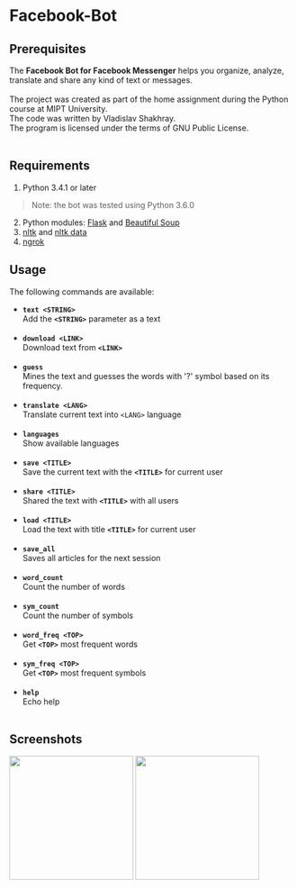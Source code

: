 # Facebook-Bot

## Prerequisites
The **Facebook Bot for Facebook Messenger** helps you organize, analyze, translate and share any kind of text or messages.<br>
<br>The project was created as part of the home assignment during the Python course at MIPT University.
<br> The code was written by Vladislav Shakhray.<br>The program is licensed under the terms of GNU Public License.
<br><br>
## Requirements
1. Python 3.4.1 or later
> Note: the bot was tested using Python 3.6.0
2. Python modules: [Flask](http://flask.pocoo.org) and [Beautiful Soup](https://www.crummy.com/software/BeautifulSoup/#Download)
3. [nltk](http://www.nltk.org/install.html) and [nltk data](http://www.nltk.org/data.html)
4. [ngrok](https://ngrok.com/download)

## Usage

The following commands are available:
* **```text <STRING>```**  <br> Add the **```<STRING>```** parameter as a text<br><br>
* **```download <LINK>```**<br>Download text from **```<LINK>```**<br><br>
* **```guess```**<br>Mines the text and guesses the words with '?' symbol based on its frequency.<br><br>
* **```translate <LANG>```**<br>Translate current text into  ```<LANG>``` language<br><br>
* **```languages```**<br>Show available languages<br><br>
* **```save <TITLE>```**<br>Save the current text with the **```<TITLE>```** for current user<br><br>
* **```share <TITLE>```**<br>Shared the text with **```<TITLE>```** with all users<br><br>
* **```load <TITLE>```**<br>Load the text with title **```<TITLE>```** for current user<br><br>
* **```save_all```**<br>Saves all articles for the next session<br><br>
* **```word_count```**<br>Count the number of words<br><br>
* **```sym_count```**<br>Count the number of symbols<br><br>
* **```word_freq <TOP>```**<br>Get **```<TOP>```** most frequent words<br><br>
* **```sym_freq <TOP>```**<br>Get **```<TOP>```** most frequent symbols<br><br>
* **```help```**<br>Echo help<br><br>

## Screenshots
<img src="https://ibin.co/3LKoNy8rzeWD.jpg" width="220"/> <img src="https://ibin.co/3LKp2rydacB3.jpg" width="220"/> 
